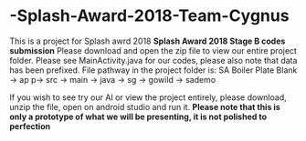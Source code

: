 # -Splash-Award-2018-Team-Cygnus

This is a project for Splash awrd 2018
**Splash Award 2018 Stage B codes submission**
Please download and open the zip file to view our entire project folder. 
Please see MainActivity.java for our codes, please also note that data has been prefixed.
File pathway in the project folder is: SA Boiler Plate Blank -> ap p-> src -> main -> java -> sg -> gowild -> sademo

If you wish to see try our AI or view the project entirely, please download, unzip the file, open on android studio and run it.
**Please note that this is only a prototype of what we will be presenting, it is not polished to perfection**
